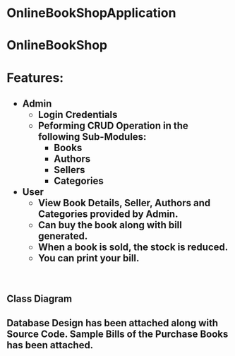 # OnlineBookShopApplication
# OnlineBookShop
<h1><b>Features:</b></h1>
<h2><ul>
  <li>Admin
    <ul>
      <li>Login Credentials</li>
      <li>Peforming CRUD Operation in the following Sub-Modules:
      <ul>
      <li>Books</li>
      <li>Authors</li>
      <li>Sellers</li>
      <li>Categories</li>
    </ul></li>
    
  </li>
  </ul>
  <li>User
    <ul>
      <li>View Book Details, Seller, Authors and Categories provided by Admin.</li>
      <li>Can buy the book along with bill generated.</li>
      <li>When a book is sold, the stock is reduced.</li>
      <li>You can print your bill.</li>
</ul>
</h2>

<br/>

<h2>Class Diagram</h2>
<h2>
Database Design has been attached along with Source Code. Sample Bills of the Purchase Books has been attached.</h2>
